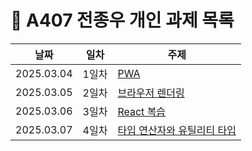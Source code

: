 
# :pencil: A407 전종우 개인 과제 목록

|날짜|일차|주제|
|----|----|----|
|2025.03.04|1일차|[PWA](/전종우/1일차_PWA.md)|
|2025.03.05|2일차|[브라우저 렌더링](/전종우/2일차_브라우저_렌더링.md)|
|2025.03.06|3일차|[React 복습](/전종우/3일차_React_복습.md)|
|2025.03.07|4일차|[타입 연산자와 유틸리티 타입](/전종우/4일차_타입_연산자와_유틸리티_타입.md)|
